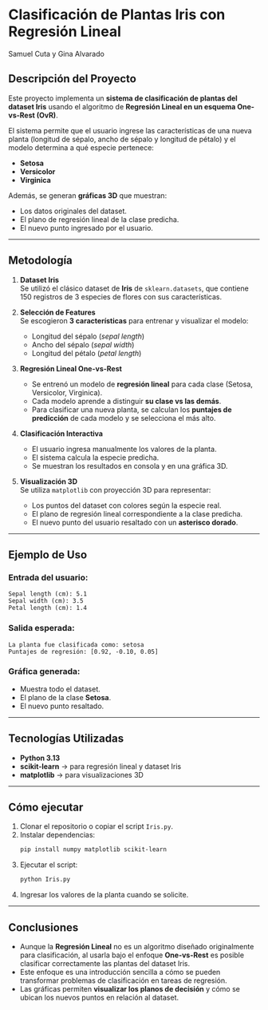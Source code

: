 #  Clasificación de Plantas Iris con Regresión Lineal
Samuel Cuta y Gina Alvarado
##  Descripción del Proyecto
Este proyecto implementa un **sistema de clasificación de plantas del dataset Iris** usando el algoritmo de **Regresión Lineal en un esquema One-vs-Rest (OvR)**.  

El sistema permite que el usuario ingrese las características de una nueva planta (longitud de sépalo, ancho de sépalo y longitud de pétalo) y el modelo determina a qué especie pertenece:  
- **Setosa**  
- **Versicolor**  
- **Virginica**  

Además, se generan **gráficas 3D** que muestran:  
- Los datos originales del dataset.  
- El plano de regresión lineal de la clase predicha.  
- El nuevo punto ingresado por el usuario.  

---

## Metodología

1. **Dataset Iris**  
   Se utilizó el clásico dataset de **Iris** de `sklearn.datasets`, que contiene 150 registros de 3 especies de flores con sus características.

2. **Selección de Features**  
   Se escogieron **3 características** para entrenar y visualizar el modelo:  
   - Longitud del sépalo (*sepal length*)  
   - Ancho del sépalo (*sepal width*)  
   - Longitud del pétalo (*petal length*)  

3. **Regresión Lineal One-vs-Rest**  
   - Se entrenó un modelo de **regresión lineal** para cada clase (Setosa, Versicolor, Virginica).  
   - Cada modelo aprende a distinguir **su clase vs las demás**.  
   - Para clasificar una nueva planta, se calculan los **puntajes de predicción** de cada modelo y se selecciona el más alto.

4. **Clasificación Interactiva**  
   - El usuario ingresa manualmente los valores de la planta.  
   - El sistema calcula la especie predicha.  
   - Se muestran los resultados en consola y en una gráfica 3D.  

5. **Visualización 3D**  
   Se utiliza `matplotlib` con proyección 3D para representar:  
   - Los puntos del dataset con colores según la especie real.  
   - El plano de regresión lineal correspondiente a la clase predicha.  
   - El nuevo punto del usuario resaltado con un **asterisco dorado**.

---

## Ejemplo de Uso

### Entrada del usuario:
```
Sepal length (cm): 5.1
Sepal width (cm): 3.5
Petal length (cm): 1.4
```

### Salida esperada:
```
La planta fue clasificada como: setosa
Puntajes de regresión: [0.92, -0.10, 0.05]
```

### Gráfica generada:
- Muestra todo el dataset.  
- El plano de la clase **Setosa**.  
- El nuevo punto resaltado.  

---

##  Tecnologías Utilizadas
- **Python 3.13**  
- **scikit-learn** → para regresión lineal y dataset Iris  
- **matplotlib** → para visualizaciones 3D  

---

##  Cómo ejecutar
1. Clonar el repositorio o copiar el script `Iris.py`.  
2. Instalar dependencias:
   ```bash
   pip install numpy matplotlib scikit-learn
   ```
3. Ejecutar el script:
   ```bash
   python Iris.py
   ```
4. Ingresar los valores de la planta cuando se solicite.  

---

##  Conclusiones
- Aunque la **Regresión Lineal** no es un algoritmo diseñado originalmente para clasificación, al usarla bajo el enfoque **One-vs-Rest** es posible clasificar correctamente las plantas del dataset Iris.  
- Este enfoque es una introducción sencilla a cómo se pueden transformar problemas de clasificación en tareas de regresión.  
- Las gráficas permiten **visualizar los planos de decisión** y cómo se ubican los nuevos puntos en relación al dataset.  
